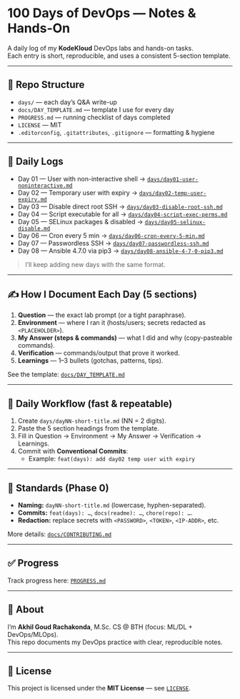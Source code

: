 # 100 Days of DevOps — Notes & Hands-On

A daily log of my **KodeKloud** DevOps labs and hands-on tasks.  
Each entry is short, reproducible, and uses a consistent 5-section template.

---

## 📁 Repo Structure

- `days/` — each day’s Q&A write-up  
- `docs/DAY_TEMPLATE.md` — template I use for every day  
- `PROGRESS.md` — running checklist of days completed  
- `LICENSE` — MIT  
- `.editorconfig`, `.gitattributes`, `.gitignore` — formatting & hygiene

---

## 🔖 Daily Logs

- Day 01 — User with non-interactive shell → [`days/day01-user-noninteractive.md`](days/day01-user-noninteractive.md)  
- Day 02 — Temporary user with expiry → [`days/day02-temp-user-expiry.md`](days/day02-temp-user-expiry.md)  
- Day 03 — Disable direct root SSH → [`days/day03-disable-root-ssh.md`](days/day03-disable-root-ssh.md)  
- Day 04 — Script executable for all → [`days/day04-script-exec-perms.md`](days/day04-script-exec-perms.md)  
- Day 05 — SELinux packages & disabled → [`days/day05-selinux-disable.md`](days/day05-selinux-disable.md)  
- Day 06 — Cron every 5 min → [`days/day06-cron-every-5-min.md`](days/day06-cron-every-5-min.md)  
- Day 07 — Passwordless SSH → [`days/day07-passwordless-ssh.md`](days/day07-passwordless-ssh.md)  
- Day 08 — Ansible 4.7.0 via pip3 → [`days/day08-ansible-4-7-0-pip3.md`](days/day08-ansible-4-7-0-pip3.md)

> I’ll keep adding new days with the same format.

---

## ✍️ How I Document Each Day (5 sections)

1. **Question** — the exact lab prompt (or a tight paraphrase).  
2. **Environment** — where I ran it (hosts/users; secrets redacted as `<PLACEHOLDER>`).  
3. **My Answer (steps & commands)** — what I did and why (copy-pasteable commands).  
4. **Verification** — commands/output that prove it worked.  
5. **Learnings** — 1–3 bullets (gotchas, patterns, tips).

See the template: [`docs/DAY_TEMPLATE.md`](docs/DAY_TEMPLATE.md)

---

## 🚀 Daily Workflow (fast & repeatable)

1. Create `days/dayNN-short-title.md` (NN = 2 digits).  
2. Paste the 5 section headings from the template.  
3. Fill in Question → Environment → My Answer → Verification → Learnings.  
4. Commit with **Conventional Commits**:  
   - Example: `feat(days): add day02 temp user with expiry`

---

## 🧭 Standards (Phase 0)

- **Naming:** `dayNN-short-title.md` (lowercase, hyphen-separated).  
- **Commits:** `feat(days): …`, `docs(readme): …`, `chore(repo): …`.  
- **Redaction:** replace secrets with `<PASSWORD>`, `<TOKEN>`, `<IP-ADDR>`, etc.

More details: [`docs/CONTRIBUTING.md`](docs/CONTRIBUTING.md)

---

## ✅ Progress

Track progress here: [`PROGRESS.md`](PROGRESS.md)

---

## 👤 About

I’m **Akhil Goud Rachakonda**, M.Sc. CS @ BTH (focus: ML/DL + DevOps/MLOps).  
This repo documents my DevOps practice with clear, reproducible notes.

---

## 📄 License

This project is licensed under the **MIT License** — see [`LICENSE`](LICENSE).
